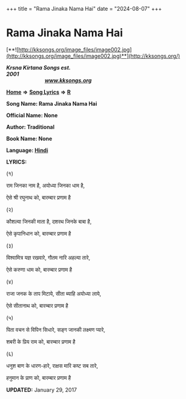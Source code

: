 +++
title = "Rama Jinaka Nama Hai"
date = "2024-08-07"
+++

# Rama Jinaka Nama Hai
[**![http://kksongs.org/image_files/image002.jpg](http://kksongs.org/image_files/image002.jpg)**](http://kksongs.org/)

**_Krsna Kirtana Songs est. 2001_**                                                                                                                                                 **_www.kksongs.org_**

**[Home](http://kksongs.org/)** **⇒** **[Song Lyrics](http://kksongs.org/lyrics.html)** **⇒** **[R](http://kksongs.org/songs/song_r.html)**

**Song Name: Rama Jinaka Nama Hai**

**Official Name: None**

**Author: Traditional**

**Book Name: None**

**Language: [Hindi](http://kksongs.org/language/list/hindi.html)**

**LYRICS:**

(१)

राम जिनका नाम है, अयोध्या जिनका धाम है,

ऐसे श्री रघुनाथ को, बारम्बार प्रणाम है

(२)

कौशल्या जिनकी माता है, दशरथ जिनके बाबा है,

ऐसे कृपानिधान को, बारम्बार प्रणाम है

(३)

विश्वामित्र यज्ञ रखवारे, गौतम नारि अहल्या तारे,

ऐसे करुणा धाम को, बारम्बार प्रणाम है

(४)

राजा जनक के ताप मिटाये, सीता ब्याहि अयोध्या लाये,

ऐसे सीतानाथ को, बारम्बार प्रणाम है

(५)

पिता वचन से विपिन सिधारे, सङ्ग जानकी लक्ष्मण प्यारे,

शबरी के प्रिय राम को, बारम्बार प्रणाम है

(६)

धनुश बाण के धारण\-हारे, राक्षस मारि कष्ट सब तारे,

हनुमान के प्राण को, बारम्बार प्रणाम है

**UPDATED:** January 29, 2017